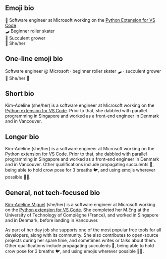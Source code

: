   

## Emoji bio

🐍 Software engineer at Microsoft working on the [Python Extension for VS Code](https://github.com/microsoft/vscode-python/)    
🛹 Beginner roller skater    
🌵 Succulent grower  
💬 She/her

## One-line emoji bio

Software engineer @ Microsoft · beginner roller skater 🛹 · succulent grower 🌵 She/her 💬


## Short bio
  
Kim-Adeline (she/her) is a software engineer at Microsoft working on the [Python extension for VS Code](https://github.com/microsoft/vscode-python/). 
Prior to that, she dabbled with parallel programming in Singapore and worked as a front-end engineer 
in Denmark and in Vancouver.

## Longer bio

Kim-Adeline (she/her) is a software engineer at Microsoft working on the 
[Python extension for VS Code](https://github.com/microsoft/vscode-python/). 
Prior to that, she dabbled with parallel programming in Singapore and worked as a front-end engineer in 
Denmark and in Vancouver. 
Other qualifications include propagating succulents 🌵, being able to hold crow pose for 3 breaths 🐦, 
and using emojis wherever possible 👩‍🎨.

## General, not tech-focused bio

[Kim-Adeline Miguel](https://www.linkedin.com/in/kimadelinemiguel/) (she/her) is a software engineer at Microsoft working on the [Python extension for VS Code](https://github.com/microsoft/vscode-python/). She completed her M.Eng at the University of Technology of Compiègne (France), and worked in Singapore and in Denmark, before landing in Vancouver.

As part of her day job she supports one of the most popular free tools for all developers, along with its community. She also contributes to open-source projects during her spare time, and sometimes writes or talks about them. Other qualifications include propagating succulents 🌵, being able to hold crow pose for 3 breaths 🐦, and using emojis wherever possible 👩‍🎨.
